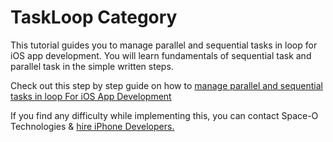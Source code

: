 # TaskLoop Category

This tutorial guides you to manage parallel and sequential tasks in loop for iOS app development. You will learn fundamentals of sequential task and parallel task in the simple written steps. 


Check out this step by step guide on how to [manage parallel and sequential tasks in loop For iOS App Development](https://www.applozic.com/blog/easy-way-to-manage-parallel-and-sequential-tasks-in-loop-for-ios-app-development/)

If you find any difficulty while implementing this, you can contact Space-O Technologies & [hire iPhone Developers.]( https://www.spaceotechnologies.com/hire-iphone-developer/)

